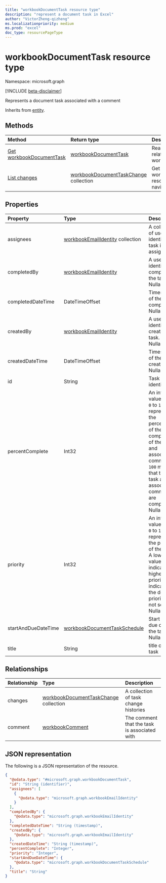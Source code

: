 ```yaml
---
title: "workbookDocumentTask resource type"
description: "represent a document task in Excel"
author: "VictorZheng-qizheng"
ms.localizationpriority: medium
ms.prod: "excel"
doc_type: resourcePageType
---
```


# workbookDocumentTask resource type

Namespace: microsoft.graph

[!INCLUDE [beta-disclaimer](../../includes/beta-disclaimer.md)]

Represents a document task associated with a comment


Inherits from [entity](../resources/entity.md).

## Methods
|Method|Return type|Description|
|:---|:---|:---|
| [Get workbookDocumentTask](../api/workbookdocumenttask-get.md) | [workbookDocumentTask](workbookdocumenttask.md) | Read properties and relationships of workbookDocumentTask object. |
| [List changes](../api/workbookdocumenttask-list-changes.md)|[workbookDocumentTaskChange](workbookdocumenttaskchange.md) collection|Get the workbookDocumentTaskChange resources from the changes navigation property.|

## Properties
|Property|Type|Description|
|:---|:---|:---|
|assignees|[workbookEmailIdentity](workbookemailidentity.md) collection| A collection of user identity the task is assigned to|
|completedBy|[workbookEmailIdentity](workbookemailidentity.md)|A user identity that completes the task. Nullable.|
|completedDateTime|DateTimeOffset|Timestamp of the task completion. Nullable.|
|createdBy|[workbookEmailIdentity](workbookemailidentity.md)|A user identity that creates the task. Nullable.|
|createdDateTime|DateTimeOffset|Timestamp of the task creation. Nullable.|
|id|String|Task identifier|
|percentComplete|Int32|An integer value from `0` to `100` that represents the percentage of the completion of the task and associated comment. `100` means that the task and associated comment are completed. Nullable.|
|priority|Int32| An integer value from `0` to `10` that represents the priority of the task. A lower value indicates a higher priority. `5` indicates the default priority if not set. Nullable.|
|startAndDueDateTime|[workbookDocumentTaskSchedule](workbookdocumenttaskschedule.md)|Start and due date of the task. Nullable.|
|title|String| title of the task|

## Relationships
|Relationship|Type|Description|
|:---|:---|:---|
|changes|[workbookDocumentTaskChange](workbookdocumenttaskchange.md) collection|A collection of task change histories|
|comment|[workbookComment](workbookcomment.md)|The comment that the task is associated with|

## JSON representation
The following is a JSON representation of the resource.
<!-- {
  "blockType": "resource",
  "keyProperty": "id",
  "@odata.type": "microsoft.graph.workbookDocumentTask",
  "baseType": "microsoft.graph.entity",
  "openType": false
}
-->
``` json
{
  "@odata.type": "#microsoft.graph.workbookDocumentTask",
  "id": "String (identifier)",
  "assignees": [
    {
      "@odata.type": "microsoft.graph.workbookEmailIdentity"
    }
  ],
  "completedBy": {
    "@odata.type": "microsoft.graph.workbookEmailIdentity"
  },
  "completedDateTime": "String (timestamp)",
  "createdBy": {
    "@odata.type": "microsoft.graph.workbookEmailIdentity"
  },
  "createdDateTime": "String (timestamp)",
  "percentComplete": "Integer",
  "priority": "Integer",
  "startAndDueDateTime": {
    "@odata.type": "microsoft.graph.workbookDocumentTaskSchedule"
  },
  "title": "String"
}
```

